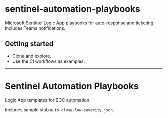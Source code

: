 # sentinel-automation-playbooks

Microsoft Sentinel Logic App playbooks for auto-response and ticketing. Includes Teams notifications.

## Getting started
- Clone and explore.
- Use the CI workflows as examples.


---

# Sentinel Automation Playbooks

Logic App templates for SOC automation.

Includes sample stub `auto-close-low-severity.json`.
